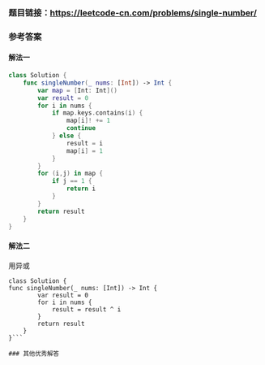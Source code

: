 ### 题目链接：https://leetcode-cn.com/problems/single-number/

### 参考答案

#### 解法一

```swift
class Solution {
    func singleNumber(_ nums: [Int]) -> Int {
        var map = [Int: Int]()
        var result = 0
        for i in nums {
            if map.keys.contains(i) {
                map[i]! += 1
                continue
            } else {
                result = i
                map[i] = 1
            }
        }
        for (i,j) in map {
            if j == 1 {
                return i
            }
        }
        return result
    }
}
```
#### 解法二
用异或
```
class Solution {
func singleNumber(_ nums: [Int]) -> Int {
        var result = 0
        for i in nums {
            result = result ^ i
        }
        return result
    }
}```

### 其他优秀解答
```

```